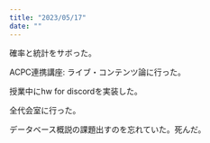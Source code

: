 ```yaml
---
title: "2023/05/17"
date: ""
---
```


確率と統計をサボった。

ACPC連携講座: ライブ・コンテンツ論に行った。

授業中にhw for discordを実装した。

全代会室に行った。

データベース概説の課題出すのを忘れていた。死んだ。